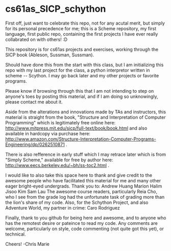 cs61as_SICP_schython
===========

First off, just want to celebrate this repo, not for any acutal merit, but simply for its personal precedence for me;  this is a Scheme repository,  my first language, first public repo, containing the first projects I have ever really collabrated on with others! :D 

This repository is for cs61as projects and exercises, working through the SICP book (Ableson, Sussman, Sussman).

Should have done this from the start with this class, but I am initializing this repo with my last project for the class, a python interpretor written in scheme -- Scython.
I may go back later and my other projects or favorite programs.  

Please know if browsing through this that I am not intending to step on anyone's toes by posting this material, and if I am doing so unknowingly, please contact me about it.

Aside from the alterations and innovations made by TAs and instructors, this material is straight from the book, "Structure and Interpretation of Computer Programming" which is legitimately free online here: http://www.mitpress.mit.edu/sicp/full-text/book/book.html 
and also available in hardcopy via purchase here: http://www.amazon.com/Structure-Interpretation-Computer-Programs-Engineering/dp/0262510871 .

There is also refference in early stuff which I may retrace later which is from "Simply Scheme," available for free by author here: http://www.eecs.berkeley.edu/~bh/ss-toc2.html .  

I would like to also take this space here to thank and give credit to the awesome people who have facilitated this material for me and many other eager bright-eyed undergrads.  Thank you to:
Andrew Huang
Marion Halim
Jisoo Kim
Sam Lau
The awesome course readers, particularly Reia Cho, who I see from the grade log had the unfortunate task of grading more than the lion's share of my code.
Also, for the Schython Project, and also Adventure World, my partner in crime:
Caro Rodriguez

Finally, thank to you github for being here and awesome, and to anyone who has the remotest desire or pateince to read my code.  Any comments are welcome, particularly on style, code commenting (not quite got this yet), or technical.

Cheers!
-Chris Marie
